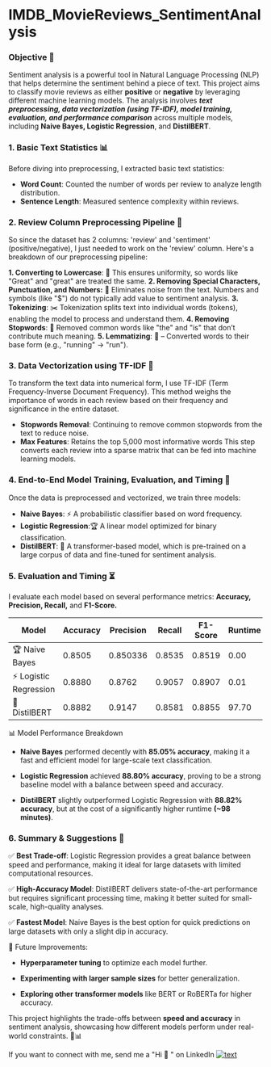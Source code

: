 # IMDB_MovieReviews_SentimentAnalysis

### Objective 🎯
Sentiment analysis is a powerful tool in Natural Language Processing (NLP) that helps determine the sentiment behind a piece of text. This project aims to classify movie reviews as either **positive** or **negative** by leveraging different machine learning models. The analysis involves ***text preprocessing, data vectorization (using TF-IDF), model training, evaluation, and performance comparison*** across multiple models, including **Naive Bayes, Logistic Regression**, and **DistilBERT**.

### 1. Basic Text Statistics 📊

Before diving into preprocessing, I extracted basic text statistics:

* **Word Count**: Counted the number of words per review to analyze length distribution.
* **Sentence Length**: Measured sentence complexity within reviews.



### 2. Review Column Preprocessing Pipeline 🔧
So since the dataset has 2 columns: 'review' and 'sentiment' (positive/negative), I just needed to work on the 'review' column.
Here's a breakdown of our preprocessing pipeline:

**1. Converting to Lowercase**: 📝 This ensures uniformity, so words like "Great" and "great" are treated the same.
**2. Removing Special Characters, Punctuation, and Numbers:** 🚫 Eliminates noise from the text. Numbers and symbols (like "$") do not typically add value to sentiment analysis.
**3. Tokenizing**: ✂️ Tokenization splits text into individual words (tokens), enabling the model to process and understand them.
**4. Removing Stopwords**: 🧹 Removed common words like "the" and "is" that don’t contribute much meaning.
**5. Lemmatizing**: 🔄 – Converted words to their base form (e.g., "running" → "run").

### 3. Data Vectorization using TF-IDF 🔢
To transform the text data into numerical form, I use TF-IDF (Term Frequency-Inverse Document Frequency). This method weighs the importance of words in each review based on their frequency and significance in the entire dataset.

* **Stopwords Removal**: Continuing to remove common stopwords from the text to reduce noise.
* **Max Features**: Retains the top 5,000 most informative words
This step converts each review into a sparse matrix that can be fed into machine learning models.


### 4. End-to-End Model Training, Evaluation, and Timing 🤖
Once the data is preprocessed and vectorized, we train three models:

* **Naive Bayes**: ⚡ A probabilistic classifier based on word frequency.
* **Logistic Regression**:🏆  A linear model optimized for binary classification.
* **DistilBERT**: 🤖 A transformer-based model, which is pre-trained on a large corpus of data and fine-tuned for sentiment analysis.

### 5. Evaluation and Timing ⏳
I evaluate each model based on several performance metrics: **Accuracy, Precision, Recall,** and **F1-Score.** 


| Model                | Accuracy  | Precision | Recall   | F1-Score | Runtime |
| ---------------------| ----------| ----------| ---------| ---------| --------|
| 🏆 Naive Bayes       | 0.8505    | 0.850336 | 0.8535    | 0.8519   | 0.00    |
|⚡ Logistic Regression | 0.8880    | 0.8762    | 0.9057   | 0.8907   | 0.01    |
| 🤖 DistilBERT        | 0.8882    | 0.9147    | 0.8581   | 0.8855   | 97.70   |




📊 Model Performance Breakdown

* **Naive Bayes** performed decently with **85.05% accuracy**, making it a fast and efficient model for large-scale text classification.

* **Logistic Regression** achieved **88.80% accuracy**, proving to be a strong baseline model with a balance between speed and accuracy.

* **DistilBERT** slightly outperformed Logistic Regression with **88.82% accuracy**, but at the cost of a significantly higher runtime **(~98 minutes)**.

### 6. Summary & Suggestions 📌

✅ **Best Trade-off**: Logistic Regression provides a great balance between speed and performance, making it ideal for large datasets with limited computational resources.

✅ **High-Accuracy Model**: DistilBERT delivers state-of-the-art performance but requires significant processing time, making it better suited for small-scale, high-quality analyses.

✅ **Fastest Model**: Naive Bayes is the best option for quick predictions on large datasets with only a slight dip in accuracy.

🚀 Future Improvements:

* **Hyperparameter tuning** to optimize each model further.

* **Experimenting with larger sample sizes** for better generalization.

* **Exploring other transformer models** like BERT or RoBERTa for higher accuracy.

This project highlights the trade-offs between **speed and accuracy** in sentiment analysis, showcasing how different models perform under real-world constraints. 🎥📊

If you want to connect with me, send me a "Hi 👋 " on LinkedIn [![text](https://img.shields.io/badge/LinkedIn-0077B5?style=for-the-badge&logo=linkedin&logoColor=white)](https://www.linkedin.com/in/tatevik-khachatryan-/)


